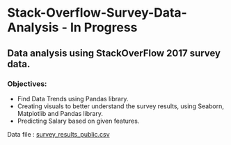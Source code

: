 # Stack-Overflow-Survey-Data-Analysis - In Progress

## Data analysis using StackOverFlow 2017 survey data. 


### Objectives:
- Find Data Trends using Pandas library.
- Creating visuals to better understand the survey results, using Seaborn, Matplotlib and Pandas library.
- Predicting Salary based on given features.
 
Data file : [survey_results_public.csv](https://www.kaggle.com/stackoverflow/so-survey-2017#survey_results_public.csv)
